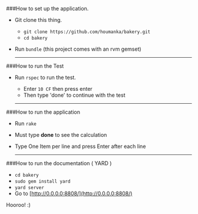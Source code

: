 ###How to set up the application.
 * Git clone this thing.
   * `git clone https://github.com/houmanka/bakery.git`
   * `cd bakery`
 * Run `bundle` (this project comes with an rvm gemset)
    
   _____________________________________________________

###How to run the Test 
 * Run `rspec` to run the test. 
   * Enter `10 CF` then press enter
   * Then type 'done' to continue with the test
   
   _____________________________________________________

###How to run the application 
 * Run `rake` 
 * Must type **done** to see the calculation
 * Type One Item per line and press Enter after each line 
    
   _____________________________________________________

###How to run the documentation ( YARD ) 
 * `cd bakery`
 * `sudo gem install yard`
 * `yard server`
 * Go to [http://0.0.0.0:8808/](http://0.0.0.0:8808/)  
 
 
 Hooroo! :)
